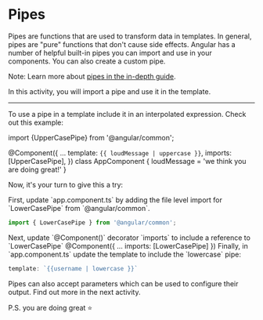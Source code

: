 # Pipes

Pipes are functions that are used to transform data in templates. In general, pipes are "pure" functions that don't cause side effects. Angular has a number of helpful built-in pipes you can import and use in your components. You can also create a custom pipe.

Note: Learn more about [pipes in the in-depth guide](/guide/templates/pipes).

In this activity, you will import a pipe and use it in the template.

<hr>

To use a pipe in a template include it in an interpolated expression. Check out this example:

<docs-code language="angular-ts" highlight="[1,5,6]">
import {UpperCasePipe} from '@angular/common';

@Component({
...
template: `{{ loudMessage | uppercase }}`,
imports: [UpperCasePipe],
})
class AppComponent {
loudMessage = 'we think you are doing great!'
}
</docs-code>

Now, it's your turn to give this a try:

<docs-workflow>

<docs-step title="Import the `LowerCase` pipe">
First, update `app.component.ts` by adding the file level import for `LowerCasePipe` from `@angular/common`.

```ts
import { LowerCasePipe } from '@angular/common';
```

</docs-step>

<docs-step title="Add the pipe to the template imports">
Next, update `@Component()` decorator `imports` to include a reference to `LowerCasePipe`

<docs-code language="ts" highlight="[3]">
@Component({
    ...
    imports: [LowerCasePipe]
})
</docs-code>

</docs-step>

<docs-step title="Add the pipe to the template">
Finally, in `app.component.ts` update the template to include the `lowercase` pipe:

```ts
template: `{{username | lowercase }}`
```

</docs-step>

</docs-workflow>

Pipes can also accept parameters which can be used to configure their output. Find out more in the next activity.

P.S. you are doing great ⭐️
